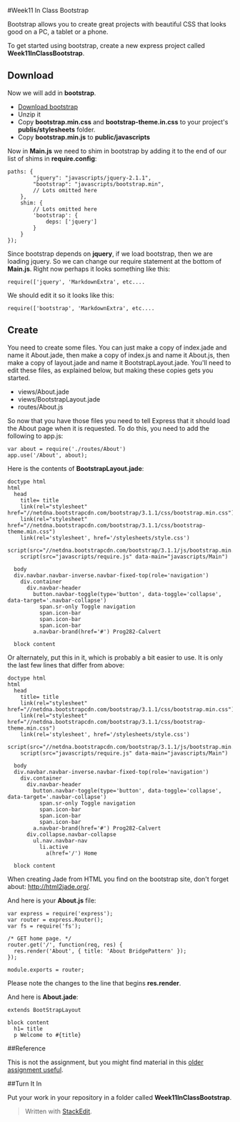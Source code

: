 #Week11 In Class Bootstrap

Bootstrap allows you to create great projects with beautiful CSS that looks good on a PC, a tablet or a phone.

To get started using bootstrap, create a new express project called **Week11InClassBootstrap**.

## Download

Now we will add in **bootstrap**.

- [Download bootstrap](http://getbootstrap.com/getting-started/#download)
- Unzip it
- Copy **bootstrap.min.css** and **bootstrap-theme.in.css** to your project's **publis/stylesheets** folder.
- Copy **bootstrap.min.js** to **public/javascripts**

Now in **Main.js** we need to shim in bootstrap by adding it to the end of our list of shims in **require.config**:

```
paths: {
        "jquery": "javascripts/jquery-2.1.1",
        "bootstrap": "javascripts/bootstrap.min",
        // Lots omitted here
    },
    shim: {
        // Lots omitted here
        'bootstrap': {
            deps: ['jquery']
        }
    }
});
```

Since bootstrap depends on **jquery**, if we load bootstrap, then we are loading jquery. So we can change our require statement at the bottom of **Main.js**. Right now perhaps it looks something like this:

    require(['jquery', 'MarkdownExtra', etc....
    
We should edit it so it looks like this:    
    
    require(['bootstrap', 'MarkdownExtra', etc....

## Create

You need to create some files. You can just make a copy of index.jade and name it About.jade, then make a copy of index.js and name it About.js, then make a copy of layout.jade and name it BootstrapLayout.jade. You'll need to edit these files, as explained below, but making these copies gets you started.

- views/About.jade
- views/BootstrapLayout.jade
- routes/About.js

So now that you have those files you need to tell Express that it should load the About page when it is requested. To do this, you need to add the following to app.js:

    var about = require('./routes/About')
    app.use('/About', about);   


Here is the contents of **BootstrapLayout.jade**:

```
doctype html
html
  head
    title= title
    link(rel="stylesheet" href="//netdna.bootstrapcdn.com/bootstrap/3.1.1/css/bootstrap.min.css")
    link(rel="stylesheet" href="//netdna.bootstrapcdn.com/bootstrap/3.1.1/css/bootstrap-theme.min.css")
    link(rel='stylesheet', href='/stylesheets/style.css')
    script(src="//netdna.bootstrapcdn.com/bootstrap/3.1.1/js/bootstrap.min.js")
    script(src="javascripts/require.js" data-main="javascripts/Main")

  body
  div.navbar.navbar-inverse.navbar-fixed-top(role='navigation')
    div.container
      div.navbar-header
        button.navbar-toggle(type='button', data-toggle='collapse', data-target='.navbar-collapse')
          span.sr-only Toggle navigation
          span.icon-bar
          span.icon-bar
          span.icon-bar
        a.navbar-brand(href='#') Prog282-Calvert
    
  block content
```

Or alternately, put this in it, which is probably a bit easier to use. It is only the last few lines that differ from above:

```
doctype html
html
  head
    title= title
    link(rel="stylesheet" href="//netdna.bootstrapcdn.com/bootstrap/3.1.1/css/bootstrap.min.css")
    link(rel="stylesheet" href="//netdna.bootstrapcdn.com/bootstrap/3.1.1/css/bootstrap-theme.min.css")
    link(rel='stylesheet', href='/stylesheets/style.css')
    script(src="//netdna.bootstrapcdn.com/bootstrap/3.1.1/js/bootstrap.min.js")
    script(src="javascripts/require.js" data-main="javascripts/Main")

  body
  div.navbar.navbar-inverse.navbar-fixed-top(role='navigation')
    div.container
      div.navbar-header
        button.navbar-toggle(type='button', data-toggle='collapse', data-target='.navbar-collapse')
          span.sr-only Toggle navigation
          span.icon-bar
          span.icon-bar
          span.icon-bar
        a.navbar-brand(href='#') Prog282-Calvert
      div.collapse.navbar-collapse
        ul.nav.navbar-nav
          li.active
            a(href='/') Home
    
  block content
```

When creating Jade from HTML you find on the bootstrap site, don't forget about: http://html2jade.org/.

And here is your **About.js** file:

```
var express = require('express');
var router = express.Router();
var fs = require('fs');

/* GET home page. */
router.get('/', function(req, res) {
  res.render('About', { title: 'About BridgePattern' });
});

module.exports = router;
```

Please note the changes to the line that begins **res.render**. 

And here is **About.jade**:

```
extends BootStrapLayout

block content
  h1= title
  p Welcome to #{title}
```  
  
##Reference

This is not the assignment, but you might find material in this [older assignment useful][1].

##Turn It In

Put your work in your repository in a folder called **Week11InClassBootstrap**.

> Written with [StackEdit](https://stackedit.io/).


  [1]: http://www.elvenware.com/charlie/books/CloudNotes/Assignments/LampBootstrap.html
